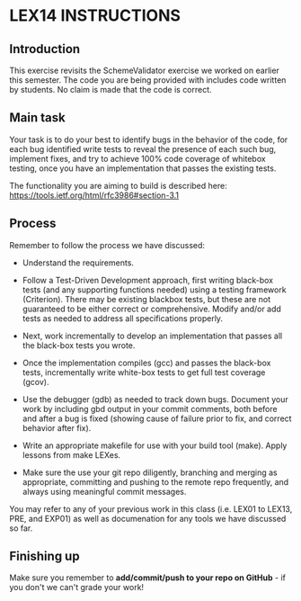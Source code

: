 # LEX14 INSTRUCTIONS

## Introduction

This exercise revisits the SchemeValidator exercise we worked on earlier this semester.
The code you are being provided with includes code written by students.  No claim is made
that the code is correct.


## Main task

Your task is to do your best to identify bugs in the behavior of the code, for each bug identified write tests
to reveal the presence of each such bug, implement fixes, and try to achieve 100% code coverage of whitebox testing, once you have an implementation that passes the existing tests.

The functionality you are aiming to build is described here:  https://tools.ietf.org/html/rfc3986#section-3.1

## Process

Remember to follow the process we have discussed:

- Understand the requirements.

- Follow a Test-Driven Development approach, first writing black-box
tests (and any supporting functions needed) using a testing framework
(Criterion).  There may be existing blackbox tests, but these are not
guaranteed to be either correct or comprehensive.  Modify and/or add
tests as needed to address all specifications properly.

- Next, work incrementally to develop an implementation that passes all
the black-box tests you wrote.

- Once the implementation compiles (gcc) and passes the black-box tests,
incrementally write white-box tests to get full test coverage (gcov).

- Use the debugger (gdb) as needed to track down bugs.  Document your work
by including gbd output in your commit comments, both before and after a 
bug is fixed (showing cause of failure prior to fix, and correct behavior
after fix).

- Write an appropriate makefile for use with your build tool (make).  Apply
lessons from make LEXes.

- Make sure the use your git repo diligently, branching and merging
as appropriate, committing and pushing to the remote repo
frequently, and always using meaningful commit messages.

You may refer to any of your previous work in this class (i.e. LEX01
to LEX13, PRE, and EXP01) as well as documenation for any tools we
have discussed so far.

## Finishing up

Make sure you remember to **add/commit/push to your repo on GitHub** - if you don't we can't grade your work!
